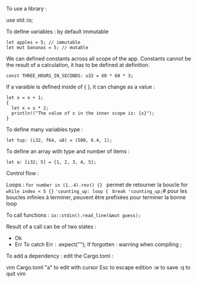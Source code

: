 To use a library : 

use std::io;

To define variables : by default immutable 
```
let apples = 5; // immutable
let mut bananas = 5; // mutable
```
We can defined constants across all scope of the app. Constants cannot be the result of a calculation, it has to be defined at definition. 

```
const THREE_HOURS_IN_SECONDS: u32 = 60 * 60 * 3;
```

If a varaible is defined inside of { }, it can change as a value : 

```
let x = x + 1;
{
  let x = x * 2;
  println!("The value of x in the inner scope is: {x}");
}
```

To define many variables type : 

`let tup: (i32, f64, u8) = (500, 6.4, 1);`

To define an array with type and number of items : 

`let a: [i32; 5] = [1, 2, 3, 4, 5];`

Control flow : 

Loops : 
`for number in (1..4).rev() {} ` permet de retourner la boucle for 
`while index < 5 {}`
`'counting_up: loop {`
`  break 'counting_up; `# pour les boucles infinies à terminer, peuvent être prefixées pour terminer la bonne loop
  
To call functions : 
`io::stdin().read_line(&mut guess);`

Result of a call can be of two states : 
  - Ok
  - Err
To catch Err :   .expect("");
If forgotten : warning when compiling ;

To add a dependency : edit the Cargo.toml : 

vim Cargo.toml 
"a" to edit with cursor
Esc to escape edition 
:w to save 
:q to quit vim 
